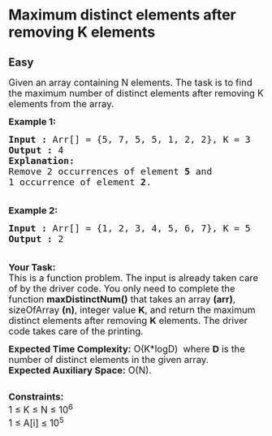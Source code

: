 # Maximum distinct elements after removing K elements
## Easy 
<div class="problem-statement">
                <p></p><p><span style="font-size:18px">Given an array containing N elements. The task is to find the maximum number of distinct elements after removing K elements from the array. </span></p>

<p><span style="font-size:18px"><strong>Example 1:</strong></span></p>

<pre><span style="font-size:18px"><strong>Input :</strong> Arr[] = {5, 7, 5, 5, 1, 2, 2}, K = 3
<strong>Output :</strong> 4
<strong>Explanation:</strong>
Remove 2 occurrences of element <strong>5</strong> and 
1 occurrence of element <strong>2</strong>.

</span></pre>

<p><span style="font-size:18px"><strong>Example 2:</strong></span></p>

<pre><span style="font-size:18px"><strong>Input :</strong> Arr[] = {1, 2, 3, 4, 5, 6, 7}, K = 5
<strong>Output :</strong> 2

</span></pre>

<p><span style="font-size:18px"><strong>Your Task:</strong><br>
This is a function problem. The input is already taken care of by the driver code. You only need to complete the function <strong>maxDistinctNum()</strong> that takes an array <strong>(arr)</strong>, sizeOfArray <strong>(n)</strong>, integer value <strong>K</strong>,&nbsp;and return the maximum distinct elements after removing <strong>K</strong> elements. The driver code takes care of the printing.</span></p>

<p><span style="font-size:18px"><strong>Expected Time Complexity:</strong>&nbsp;O(K*logD)&nbsp;&nbsp;where&nbsp;<strong>D</strong>&nbsp;is the number of distinct elements in the given array.<br>
<strong>Expected Auxiliary Space:</strong>&nbsp;O(N).</span><br>
&nbsp;</p>

<p><span style="font-size:18px"><strong>Constraints:</strong><br>
1&nbsp;≤ K ≤ N ≤ 10<sup>6</sup><br>
1&nbsp;≤ A[i] ≤ 10<sup>5</sup></span></p>

<p>&nbsp;</p>
 <p></p>
            </div>